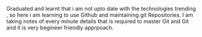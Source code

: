 Graduated and learnt that i am not upto date with the technologies trending , so here i am learning to 
use Github and maintaining git Repositories.
I am taking notes of every minute details that is required to master Git and Git and it is 
very begineer friendly apprpoach. 
